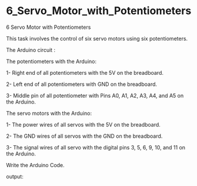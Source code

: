 # 6_Servo_Motor_with_Potentiometers

6 Servo Motor with Potentiometers

This task involves the control of six servo motors using six potentiometers. 


The Arduino circuit :

The potentiometers with the Arduino:

1- Right end of all potentiometers with the 5V on the breadboard.

2- Left end of all potentiometers with GND on the breadboard.

3- Middle pin of all potentiometer with Pins A0, A1, A2, A3, A4, and A5 on the Arduino.

The servo motors with the Arduino:

1- The power wires of all servos with the 5V on the breadboard.

2- The GND wires of all servos with the GND on the breadboard.

3- The signal wires of all servo with the digital pins 3, 5, 6, 9, 10, and 11 on the Arduino.



Write the Arduino Code.

output:
